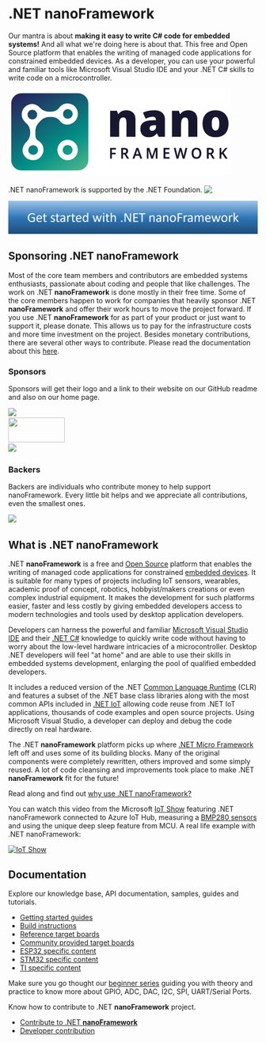 # .NET **nanoFramework**

Our mantra is about **making it easy to write C# code for embedded systems!** And all what we're doing here is about that. This free and Open Source platform that enables the writing of managed code applications for constrained embedded devices. As a developer, you can use your powerful and familiar tools like Microsoft Visual Studio IDE and your .NET C# skills to write code on a microcontroller.

![nanoFramework logo](./images/nanoFramework-repo-logo.png)

<div style='vertical-align:middle; display:inline;'>
.NET nanoFramework is supported by the .NET Foundation.
</div>
<img style='vertical-align:middle;' width="100px" src='https://dotnetfoundation.org/images/default-source/default-album/logo.png'>

[![Getting started](./images/getting-started-button.png)](./content/getting-started-guides/getting-started-managed.md)

## Sponsoring .NET **nanoFramework**

Most of the core team members and contributors are embedded systems enthusiasts, passionate about coding and people that like challenges. The work on .NET **nanoFramework** is done mostly in their free time. Some of the core members happen to work for companies that heavily sponsor .NET **nanoFramework** and offer their work hours to move the project forward. If you use .NET **nanoFramework** for as part of your product or just want to support it, please donate. This allows us to pay for the infrastructure costs and more time investment on the project. Besides monetary contributions, there are several other ways to contribute. Please read the documentation about this [here](content/contributing/index.md).

### Sponsors

Sponsors will get their logo and a link to their website on our GitHub readme and also on our home page.

<a href="https://opencollective.com/nanoframework#support"><img src="https://opencollective.com/nanoframework/tiers/bronze-sponsor.svg?avatarHeight=36&width=600"></a></br>
<a href="https://www.orgpal.com"><img src="https://www.orgpal.com/orgpallogo.png" height="50" width="114"></a></br>
<a href="https://hive.linkit.nl/"><img src="https://docs.nanoframework.net/images/logos/LINKIT.png" height="50" ></a></br>

### Backers

Backers are individuals who contribute money to help support nanoFramework. Every little bit helps and we appreciate all contributions, even the smallest ones.

<a href="https://opencollective.com/nanoframework#support"><img src="https://opencollective.com/nanoframework/tiers/backer.svg?avatarHeight=80"></a>

## What is .NET **nanoFramework**

.NET **nanoFramework** is a free and [Open Source](https://en.wikipedia.org/wiki/Free_and_open-source_software) platform that enables the writing of managed code applications for constrained [embedded devices](https://en.wikipedia.org/wiki/Embedded_system). It is suitable for many types of projects including IoT sensors, wearables, academic proof of concept, robotics, hobbyist/makers creations or even complex industrial equipment. It makes the development for such platforms easier, faster and less costly by giving embedded developers access to modern technologies and tools used by desktop application developers.

Developers can harness the powerful and familiar [Microsoft Visual Studio IDE](https://www.visualstudio.com/vs/) and their [.NET C#](https://en.wikipedia.org/wiki/C_Sharp_(programming_language)) knowledge to quickly write code without having to worry about the low-level hardware intricacies of a microcontroller. Desktop .NET developers will feel "at home" and are able to use their skills in embedded systems development, enlarging the pool of qualified embedded developers.

It includes a reduced version of the .NET [Common Language Runtime](https://en.wikipedia.org/wiki/Common_Language_Runtime) (CLR) and features a subset of the .NET base class libraries along with the most common APIs included in [.NET IoT](https://github.com/dotnet/iot) allowing code reuse from .NET IoT applications, thousands of code examples and open source projects.
Using Microsoft Visual Studio, a developer can deploy and debug the code directly on real hardware.

The .NET **nanoFramework** platform picks up where [.NET Micro Framework](https://en.wikipedia.org/wiki/.NET_Micro_Framework) left off and uses some of its building blocks. Many of the original components were completely rewritten, others improved and some simply reused. A lot of code cleansing and improvements took place to make .NET **nanoFramework** fit for the future!

Read along and find out [why use .NET nanoFramework?](content/introduction/why-use-nanoframework.md)

You can watch this video from the Microsoft [IoT Show](https://aka.ms/iotshow) featuring .NET nanoFramework connected to Azure IoT Hub, measuring a [BMP280 sensors](devices/Iot.Device.Bmxx80.Bmp280.html) and using the unique deep sleep feature from MCU. A real life example with .NET nanoFramework:

[![IoT Show](https://img.youtube.com/vi/TLYqRdmmj5k/0.jpg)](https://youtu.be/TLYqRdmmj5k)

## Documentation

Explore our knowledge base, API documentation, samples, guides and tutorials.

- [Getting started guides](content/getting-started-guides/index.md)
- [Build instructions](content/building/index.md)
- [Reference target boards](content/reference-targets/index.md)
- [Community provided target boards](content/community-targets/index.md)
- [ESP32 specific content](content/esp32/index.md)
- [STM32 specific content](content/stm32/index.md)
- [TI specific content](content/ti-simplelink/index.md)

Make sure you go thought our [beginner series](./content/getting-started-guides/beginner-explained.md) guiding you with theory and practice to know more about GPIO, ADC, DAC, I2C, SPI, UART/Serial Ports.

Know how to contribute to .NET **nanoFramework** project.

- [Contribute to .NET **nanoFramework**](content/contributing/index.md)
- [Developer contribution](content/contributing/index.md#developers)
